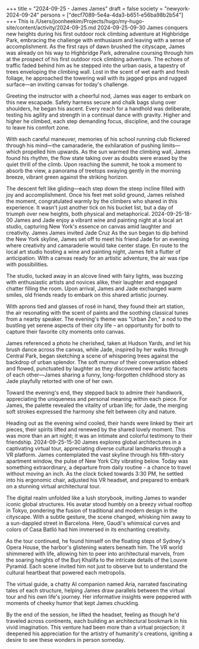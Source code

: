 +++
title = "2024-09-25 - James James"
draft = false
society = "newyork-2024-09-24"
persons = ["decf7089-5e4a-4da3-b651-e56ba98b2b54"]
+++
This is /Users/joonheekim/Projects/hugo/my-hugo-site/content/activity/2024-09-25.md
2024-09-25-09-30
James conquers new heights during his first outdoor rock climbing adventure at Highbridge Park, embracing the challenge with enthusiasm and leaving with a sense of accomplishment.
As the first rays of dawn brushed the cityscape, James was already on his way to Highbridge Park, adrenaline coursing through him at the prospect of his first outdoor rock climbing adventure. The echoes of traffic faded behind him as he stepped into the urban oasis, a tapestry of trees enveloping the climbing wall. Lost in the scent of wet earth and fresh foliage, he approached the towering wall with its jagged grips and rugged surface—an inviting canvas for today's challenge.

Greeting the instructor with a cheerful nod, James was eager to embark on this new escapade. Safety harness secure and chalk bags slung over shoulders, he began his ascent. Every reach for a handhold was deliberate, testing his agility and strength in a continual dance with gravity. Higher and higher he climbed, each step demanding focus, discipline, and the courage to leave his comfort zone.

With each careful maneuver, memories of his school running club flickered through his mind—the camaraderie, the exhilaration of pushing limits—which propelled him upwards. As the sun warmed the climbing wall, James found his rhythm, the flow state taking over as doubts were erased by the quiet thrill of the climb. Upon reaching the summit, he took a moment to absorb the view, a panorama of treetops swaying gently in the morning breeze, vibrant green against the striking horizon.

The descent felt like gliding—each step down the steep incline filled with joy and accomplishment. Once his feet met solid ground, James relished the moment, congratulated warmly by the climbers who shared in this experience. It wasn't just another tick on his bucket list, but a day of triumph over new heights, both physical and metaphorical.
2024-09-25-18-00
James and Jade enjoy a vibrant wine and painting night at a local art studio, capturing New York's essence on canvas amid laughter and creativity.
James James invited Jade Cruz
As the sun began to dip behind the New York skyline, James set off to meet his friend Jade for an evening where creativity and camaraderie would take center stage. En route to the local art studio hosting a wine and painting night, James felt a flutter of anticipation. With a canvas ready for an artistic adventure, the air was ripe with possibilities.

The studio, tucked away in an alcove lined with fairy lights, was buzzing with enthusiastic artists and novices alike, their laughter and engaged chatter filling the room. Upon arrival, James and Jade exchanged warm smiles, old friends ready to embark on this shared artistic journey.

With aprons tied and glasses of rosé in hand, they found their art station, the air resonating with the scent of paints and the soothing classical tunes from a nearby speaker. The evening's theme was "Urban Zen," a nod to the bustling yet serene aspects of their city life – an opportunity for both to capture their favorite city moments onto canvas.

James referenced a photo he cherished, taken at Hudson Yards, and let his brush dance across the canvas, while Jade, inspired by her walks through Central Park, began sketching a scene of whispering trees against the backdrop of urban splendor. The soft murmur of their conversation ebbed and flowed, punctuated by laughter as they discovered new artistic facets of each other—James sharing a funny, long-forgotten childhood story as Jade playfully retorted with one of her own.

Toward the evening's end, they stepped back to admire their handiwork, appreciating the uniqueness and personal meaning within each piece. For James, the palette revealed the vitality of urban life; for Jade, the merging soft strokes expressed the harmony she felt between city and nature.

Heading out as the evening wind cooled, their hands were linked by their art pieces, their spirits lifted and renewed by the shared lovely moment. This was more than an art night; it was an intimate and colorful testimony to their friendship.
2024-09-25-15-30
James explores global architectures in a captivating virtual tour, appreciating diverse cultural landmarks through a VR platform.
James contemplated the vast skyline through his fifth-story apartment window, the pulse of New York City vibrating below. Today was something extraordinary, a departure from daily routine - a chance to travel without moving an inch. As the clock ticked towards 3:30 PM, he settled into his ergonomic chair, adjusted his VR headset, and prepared to embark on a stunning virtual architectural tour.

The digital realm unfolded like a lush storybook, inviting James to wander iconic global structures. His avatar stood humbly on a breezy virtual rooftop in Tokyo, pondering the fusion of traditional and modern design in the cityscape. With a subtle gesture, the scene changed, whisking him away to a sun-dappled street in Barcelona. Here, Gaudí's whimsical curves and colors of Casa Batlló had him immersed in its enchanting creativity.

As the tour continued, he found himself on the floating steps of Sydney's Opera House, the harbor's glistening waters beneath him. The VR world shimmered with life, allowing him to peer into architectural marvels, from the soaring heights of the Burj Khalifa to the intricate details of the Louvre Pyramid. Each scene invited him not just to observe but to understand the cultural heartbeat that powered each metropolis.

The virtual guide, a chatty AI companion named Aria, narrated fascinating tales of each structure, helping James draw parallels between the virtual tour and his own life's journey. Her informative insights were peppered with moments of cheeky humor that kept James chuckling.

By the end of the session, he lifted the headset, feeling as though he'd traveled across continents, each building an architectural bookmark in his vivid imagination. This venture had been more than a virtual projection; it deepened his appreciation for the artistry of humanity's creations, igniting a desire to see these wonders in person someday.
